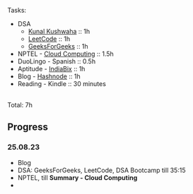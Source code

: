 Tasks:
- DSA
  - [Kunal Kushwaha](https://www.youtube.com/playlist?list=PL9gnSGHSqcnr_DxHsP7AW9ftq0AtAyYqJ) :: 1h
  - [LeetCode](https://leetcode.com/problemset/all/?page=1&sorting=W3sic29ydE9yZGVyIjoiREVTQ0VORElORyIsIm9yZGVyQnkiOiJBQ19SQVRFIn1d&difficulty=EASY&listId=wpwgkgt) :: 1h
  - [GeeksForGeeks](https://practice.geeksforgeeks.org/problem-of-the-day) :: 1h
- NPTEL - [Cloud Computing](https://onlinecourses.nptel.ac.in/noc23_cs90/course) :: 1.5h
- DuoLingo - Spanish :: 0.5h
- Aptitude - [IndiaBix](https://www.indiabix.com/aptitude/problems-on-trains/) :: 1h
- Blog - [Hashnode](https://hashnode.com/@sayan713) :: 1h
- Reading - Kindle :: 30 minutes

<br> Total: 7h

## Progress
### 25.08.23
- Blog
- DSA: GeeksForGeeks, LeetCode, DSA Bootcamp till 35:15
- NPTEL, till **Summary - Cloud Computing**
- 


